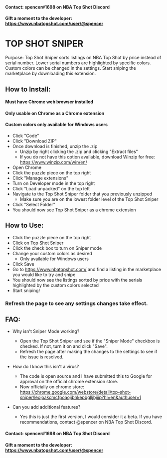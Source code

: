 #### Contact: spencer#1698 on NBA Top Shot Discord
#### Gift a moment to the developer: https://www.nbatopshot.com/user/@spencer

# TOP SHOT SNIPER

Purpose:
Top Shot Sniper sorts listings on NBA Top Shot by price instead of serial number. Lower serial numbers are highlighted by specific colors. Custom colors can be changed in the settings. Start sniping the marketplace by downloading this extension.

## How to Install:
#### Must have Chrome web browser installed
#### Only usable on Chrome as a Chrome extension
#### Custom colors only available for Windows users
* Click "Code"
* Click "Download ZIP"
* Once download is finished, unzip the .zip
    * Unzip by right clicking the .zip and clicking "Extract files"
    * If you do not have this option available, download Winzip for free: https://www.winzip.com/win/en/
* Open Chrome
* Click the puzzle piece on the top right
* Click "Manage extensions"
* Turn on Developer mode in the top right
* Click "Load unpacked" on the top left
* Navigate to the Top Shot Sniper folder that you previously unzipped
    * Make sure you are on the lowest folder level of the Top Shot Sniper
* Click "Select Folder"
* You should now see Top Shot Sniper as a chrome extension

## How to Use:
* Click the puzzle piece on the top right
* Click on Top Shot Sniper
* Click the check box to turn on Sniper mode
* Change your custom colors as desired
  * Only available for Windows users
* Click Save
* Go to https://www.nbatopshot.com/ and find a listing in the marketplace you would like to try and snipe
* You should now see the listings sorted by price with the serials highlighted by the custom colors selected
* Start sniping!
### Refresh the page to see any settings changes take effect.

## FAQ:
* Why isn't Sniper Mode working?
  * Open the Top Shot Sniper and see if the "Sniper Mode" checkbox is checked. If not, turn it on and click "Save".
  * Refresh the page after making the changes to the settings to see if the issue is resolved.

* How do I know this isn't a virus?
  * The code is open source and I have submitted this to Google for approval on the official chrome extension store.
  * Now officially on chrome store: https://chrome.google.com/webstore/detail/top-shot-sniper/leojoakcmcfpoaojibhkepbglljbjjjp?hl=en&authuser=1

* Can you add additional features?
  * Yes this is just the first version, I would consider it a beta. If you have recommendations, contact @spencer on NBA Top Shot Discord.

#### Contact: spencer#1698 on NBA Top Shot Discord
#### Gift a moment to the developer: https://www.nbatopshot.com/user/@spencer
